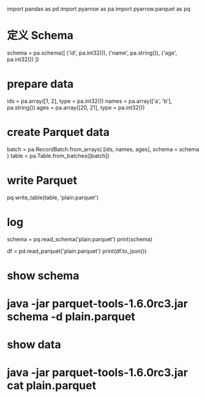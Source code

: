 import pandas as pd
import pyarrow as pa
import pyarrow.parquet as pq

# 定义 Schema
schema = pa.schema([
    ('id', pa.int32()),
    ('name', pa.string()),
    ('age', pa.int32())
])

# prepare data
ids = pa.array([1, 2], type = pa.int32())
names = pa.array(['a', 'b'], pa.string())
ages = pa.array([20, 21], type = pa.int32())

# create Parquet data
batch = pa.RecordBatch.from_arrays(
    [ids, names, ages],
    schema = schema
)
table = pa.Table.from_batches([batch])

# write Parquet 
pq.write_table(table, 'plain.parquet')

# log 
schema = pq.read_schema('plain.parquet')
print(schema)
 
df = pd.read_parquet('plain.parquet')
print(df.to_json())

# show schema
# java -jar parquet-tools-1.6.0rc3.jar schema -d plain.parquet

# show data
# java -jar parquet-tools-1.6.0rc3.jar  cat  plain.parquet


